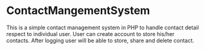 # ContactMangementSystem
This is a simple contact management system in PHP to handle contact detail respect to individual user. User can create account to store his/her contacts. After logging user will be able to store, share and delete contact.
